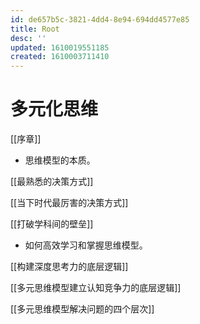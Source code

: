 ```yaml
---
id: de657b5c-3821-4dd4-8e94-694dd4577e85
title: Root
desc: ''
updated: 1610019551185
created: 1610003711410
---
```

# 多元化思维

[[序章]]

* 思维模型的本质。

[[最熟悉的决策方式]]

[[当下时代最厉害的决策方式]]

[[打破学科间的壁垒]]

* 如何高效学习和掌握思维模型。

[[构建深度思考力的底层逻辑]]

[[多元思维模型建立认知竞争力的底层逻辑]]

[[多元思维模型解决问题的四个层次]]